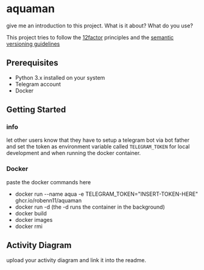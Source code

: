 # aquaman
give me an introduction to this project. What is it about? What do you use?  

This project tries to follow the [12factor](https://12factor.net/de/) principles and the [semantic versioning guidelines](https://semver.org/lang/de/)
  
## Prerequisites
- Python 3.x installed on your system
- Telegram account
- Docker

## Getting Started
### info
let other users know that they have to setup a telegram bot via bot father and set the token as environment variable called `TELEGRAM_TOKEN` for local development and when running the docker container.
### Docker
paste the docker commands here
- docker run --name aqua -e TELEGRAM_TOKEN="INSERT-TOKEN-HERE" ghcr.io/robenn11/aquaman
- docker run -d (the -d runs the container in the background)
- docker build
- docker images
- docker rmi  
  
## Activity Diagram
upload your activity diagram and link it into the readme.